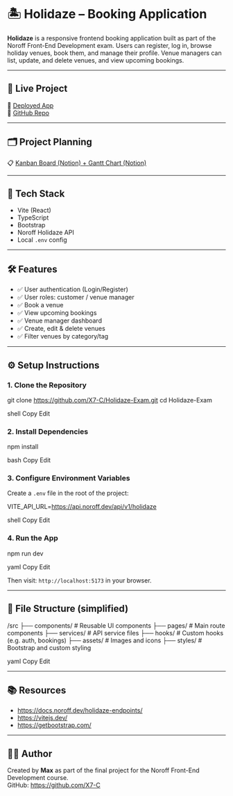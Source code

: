 # 🏝️ Holidaze – Booking Application

**Holidaze** is a responsive frontend booking application built as part of the Noroff Front-End Development exam. Users can register, log in, browse holiday venues, book them, and manage their profile. Venue managers can list, update, and delete venues, and view upcoming bookings.

---

## 🚀 Live Project

🔗 [Deployed App](https://holidazefromx7.netlify.app)  
📂 [GitHub Repo](https://github.com/X7-C/Holidaze-Exam)

---

## 🗂️ Project Planning

📋 [Kanban Board (Notion) + Gantt Chart (Notion)](https://motley-basement-43e.notion.site/1fefbb16216580f492cff76e8640e0d2?v=1fefbb162165809d9051000cc27725ed)  

---

## 🧰 Tech Stack

- Vite (React)
- TypeScript
- Bootstrap
- Noroff Holidaze API
- Local `.env` config

---

## 🛠 Features

- ✅ User authentication (Login/Register)
- ✅ User roles: customer / venue manager
- ✅ Book a venue
- ✅ View upcoming bookings
- ✅ Venue manager dashboard
- ✅ Create, edit & delete venues
- ✅ Filter venues by category/tag

---

## ⚙️ Setup Instructions

### 1. Clone the Repository

git clone https://github.com/X7-C/Holidaze-Exam.git
cd Holidaze-Exam

shell
Copy
Edit

### 2. Install Dependencies

npm install

bash
Copy
Edit

### 3. Configure Environment Variables

Create a `.env` file in the root of the project:

VITE_API_URL=https://api.noroff.dev/api/v1/holidaze

shell
Copy
Edit

### 4. Run the App

npm run dev

yaml
Copy
Edit

Then visit: `http://localhost:5173` in your browser.

---

## 📁 File Structure (simplified)

/src
├── components/ # Reusable UI components
├── pages/ # Main route components
├── services/ # API service files
├── hooks/ # Custom hooks (e.g. auth, bookings)
├── assets/ # Images and icons
├── styles/ # Bootstrap and custom styling

yaml
Copy
Edit

---


## 📚 Resources

- https://docs.noroff.dev/holidaze-endpoints/
- https://vitejs.dev/
- https://getbootstrap.com/

---

## 🙋‍♂️ Author

Created by **Max** as part of the final project for the Noroff Front-End Development course.  
GitHub: https://github.com/X7-C